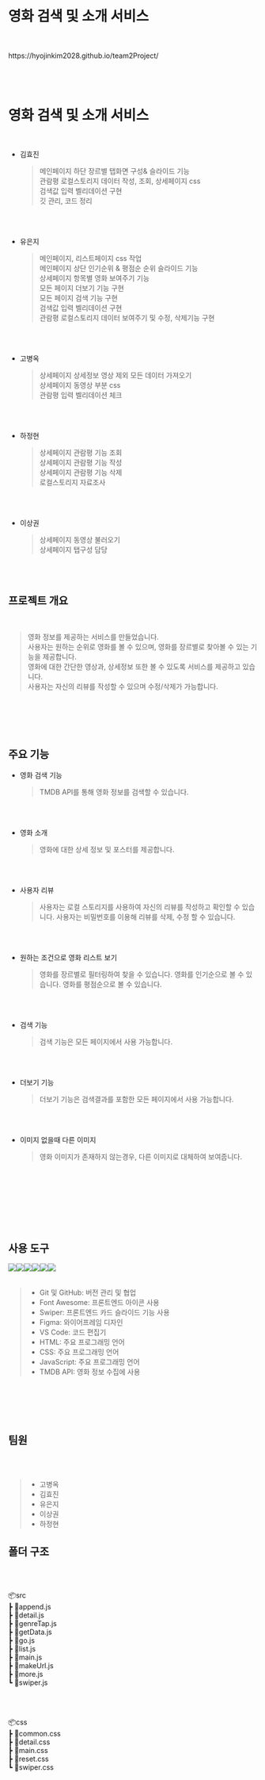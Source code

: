 # 영화 검색 및 소개 서비스

<br/>
<br/>
https://hyojinkim2028.github.io/team2Project/
<br/>
<br/>
<br/>
<br/>

# 영화 검색 및 소개 서비스

<br/>

- 김효진

  > 메인페이지 하단 장르별 탭화면 구성& 슬라이드 기능<br/>
  > 관람평 로컬스토리지 데이터 작성, 조회, 상세페이지 css<br/>
  > 검색값 입력 벨리데이션 구현<br/>
  > 깃 관리, 코드 정리<br/>

<br/>
<br/>

- 유은지
  > 메인페이지, 리스트페이지 css 작업<br/>
  > 메인페이지 상단 인기순위 & 평점순 순위 슬라이드 기능<br/>
  > 상세페이지 항목별 영화 보여주기 기능<br/>
  > 모든 페이지 더보기 기능 구현<br/>
  > 모든 페이지 검색 기능 구현<br/>
  > 검색값 입력 벨리데이션 구현<br/>
  > 관람평 로컬스토리지 데이터 보여주기 및 수정, 삭제기능 구현<br/>

<br/>
<br/>

- 고병옥
  > 상세페이지 상세정보 영상 제외 모든 데이터 가져오기<br/>
  > 상세페이지 동영상 부분 css<br/>
  > 관람평 입력 벨리데이션 체크<br/>

<br/>
<br/>

- 하정현

  > 상세페이지 관람평 기능 조회<br/>
  > 상세페이지 관람평 기능 작성<br/>
  > 상세페이지 관람평 기능 삭제<br/>
  > 로컬스토리지 자료조사<br/>

<br/>
<br/>

- 이상권
  > 상세페이지 동영상 불러오기<br/>
  > 상세페이지 탭구성 담당<br/>

<br/>
<br/>

## 프로젝트 개요

<br/>

> 영화 정보를 제공하는 서비스를 만들었습니다.<br/>
> 사용자는 원하는 순위로 영화를 볼 수 있으며, 영화를 장르별로 찾아볼 수 있는 기능을 제공합니다.<br/>
> 영화에 대한 간단한 영상과, 상세정보 또한 볼 수 있도록 서비스를 제공하고 있습니다. <br/>
> 사용자는 자신의 리뷰를 작성할 수 있으며 수정/삭제가 가능합니다.

<br/>  
<br/>  
<br/>  
<br/>

## 주요 기능

- 영화 검색 기능

  > TMDB API를 통해 영화 정보를 검색할 수 있습니다.

<br/><br/>

- 영화 소개

  > 영화에 대한 상세 정보 및 포스터를 제공합니다.

<br/><br/>

- 사용자 리뷰

  > 사용자는 로컬 스토리지를 사용하여 자신의 리뷰를 작성하고 확인할 수 있습니다.
  > 사용자는 비밀번호를 이용해 리뷰를 삭제, 수정 할 수 있습니다.

<br/><br/>

- 원하는 조건으로 영화 리스트 보기

  > 영화를 장르별로 필터링하여 찾을 수 있습니다.
  > 영화를 인기순으로 볼 수 있습니다.
  > 영화를 평점순으로 볼 수 있습니다.

<br/><br/>

- 검색 기능

  > 검색 기능은 모든 페이지에서 사용 가능합니다.

<br/><br/>

- 더보기 기능

  > 더보기 기능은 검색결과를 포함한 모든 페이지에서 사용 가능합니다.

<br/><br/>

- 이미지 없을때 다른 이미지
  > 영화 이미지가 존재하지 않는경우, 다른 이미지로 대체하여 보여줍니다.

<br/><br/>

<br/>
<br/>
<br/>
<br/>

## 사용 도구

<img style = "float:left" src="https://img.shields.io/badge/HTML5-E34F26?style=for-the-badge&logo=HTML5&logoColor=white"/>
<img style = "float:left" src="https://img.shields.io/badge/CSS-1572B6?style=for-the-badge&logo=CSS&logoColor=white"/>
<img style = "float:left" src="https://img.shields.io/badge/JavaScript-F7DF1E?style=for-the-badge&logo=JavaScript&logoColor=white"/>
<img style = "float:left" src="https://img.shields.io/badge/GIT-F05032?style=for-the-badge&logo=GIT&logoColor=white"/>
<img style = "float:left" src="https://img.shields.io/badge/GITHUB-181717?style=for-the-badge&logo=GITHUB&logoColor=white"/>
<img style = "float:left" src="https://img.shields.io/badge/VisualStudioCode-007ACC?style=for-the-badge&logo=VisualStudioCode&logoColor=white"/>

</br>
</br>

> - Git 및 GitHub: 버전 관리 및 협업
> - Font Awesome: 프론트엔드 아이콘 사용
> - Swiper: 프론트엔드 카드 슬라이드 기능 사용
> - Figma: 와이어프레임 디자인
> - VS Code: 코드 편집기
> - HTML: 주요 프로그래밍 언어
> - CSS: 주요 프로그래밍 언어
> - JavaScript: 주요 프로그래밍 언어
> - TMDB API: 영화 정보 수집에 사용

</br>
</br>
</br>
</br>

## 팀원

</br>
</br>

> - 고병옥
> - 김효진
> - 유은지
> - 이상권
> - 하정현

## 폴더 구조

</br>
</br>

📦src</br>
┣ 📜append.js</br>
┣ 📜detail.js</br>
┣ 📜genreTap.js</br>
┣ 📜getData.js</br>
┣ 📜go.js</br>
┣ 📜list.js</br>
┣ 📜main.js</br>
┣ 📜makeUrl.js</br>
┣ 📜more.js</br>
┗ 📜swiper.js</br>

</br>
</br>

📦css</br>
┣ 📜common.css</br>
┣ 📜detail.css</br>
┣ 📜main.css</br>
┣ 📜reset.css</br>
┗ 📜swiper.css</br>
